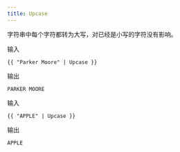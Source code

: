 ```yaml
---
title: Upcase
---
```


字符串中每个字符都转为大写，对已经是小写的字符没有影响。

输入
```liquid
{{ "Parker Moore" | Upcase }}
```

输出
```text
PARKER MOORE
```

输入
```liquid
{{ "APPLE" | Upcase }}
```

输出
```text
APPLE
```
